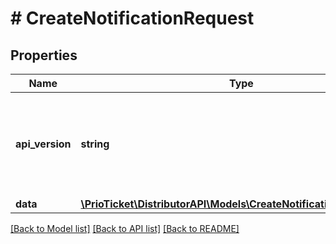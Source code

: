 # # CreateNotificationRequest

## Properties

Name | Type | Description | Notes
------------ | ------------- | ------------- | -------------
**api_version** | **string** | Represents the version of the service API that&#39;s served in the response. | [readonly]
**data** | [**\PrioTicket\DistributorAPI\Models\CreateNotificationRequestData**](CreateNotificationRequestData.md) |  |

[[Back to Model list]](../../README.md#models) [[Back to API list]](../../README.md#endpoints) [[Back to README]](../../README.md)
